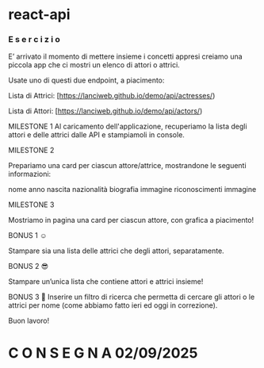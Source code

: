 # react-api

### E s e r c i z i o 
 


 E’ arrivato il momento di mettere insieme i concetti appresi creiamo una piccola app che ci mostri un elenco di attori o attrici.
 
 Usate uno di questi due endpoint, a piacimento:
 
 Lista di Attrici:   [https://lanciweb.github.io/demo/api/actresses/)
 
 Lista di Attori:  [https://lanciweb.github.io/demo/api/actors/)
 
 MILESTONE 1
 Al caricamento dell'applicazione, recuperiamo la lista degli attori e delle attrici dalle API e stampiamoli in console.
 
 MILESTONE 2
 
 Prepariamo una card per ciascun attore/attrice, mostrandone le seguenti informazioni:
 
 
nome
anno nascita
nazionalità
biografia
immagine
riconoscimenti
immagine

MILESTONE 3

Mostriamo in pagina una card per ciascun attore, con grafica a piacimento!

BONUS 1 ☺️

Stampare sia una lista delle attrici che degli attori, separatamente.

BONUS 2 😎

Stampare un’unica lista che contiene attori e attrici insieme!

BONUS 3 🤯
Inserire un filtro di ricerca che permetta di cercare gli attori o le attrici per nome (come abbiamo fatto ieri ed oggi in correzione). 


Buon lavoro!

# C O N S E G N A 02/09/2025
